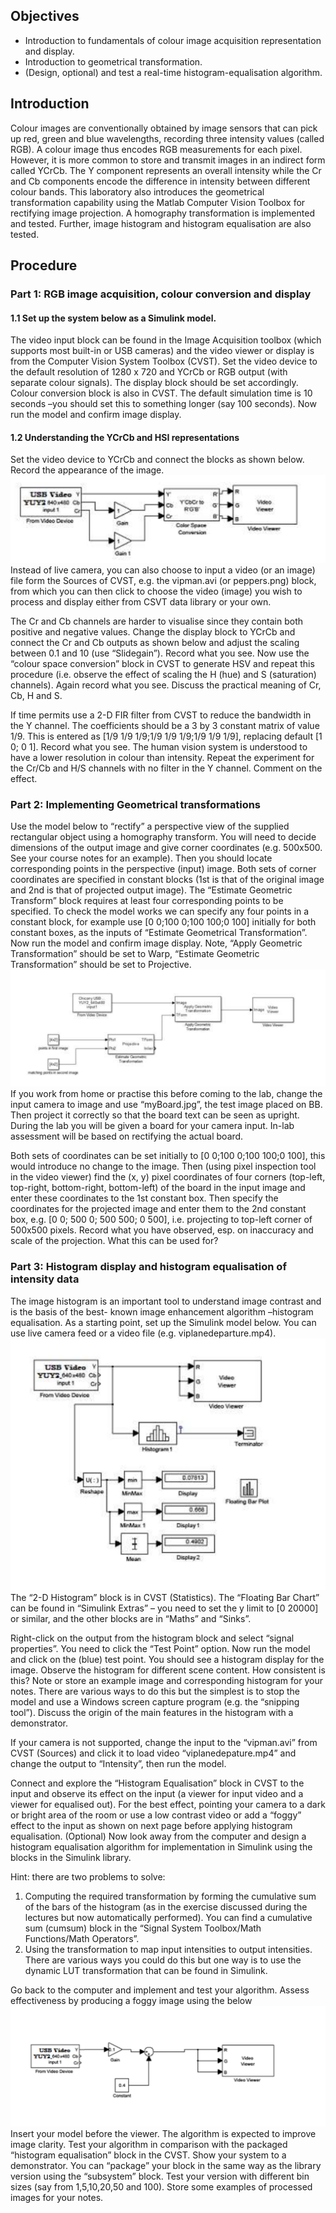 ## Objectives

- Introduction to fundamentals of colour image acquisition representation and display.
- Introduction to geometrical transformation.
- (Design, optional) and test a real-time histogram-equalisation algorithm.

## Introduction

Colour images are conventionally obtained by image sensors that can pick up red, green and blue wavelengths, recording three intensity values (called RGB). A colour image thus encodes RGB measurements for each pixel. However, it is more common to store and transmit images in an indirect form called YCrCb. The Y component represents an overall intensity while the Cr and Cb components encode the difference in intensity between different colour bands.
This laboratory also introduces the geometrical transformation capability using the Matlab Computer Vision Toolbox for rectifying image projection. A homography transformation is implemented and tested. Further, image histogram and histogram equalisation are also tested.

## Procedure

### Part 1: RGB image acquisition, colour conversion and display

#### 1.1 Set up the system below as a Simulink model.

The video input block can be found in the Image Acquisition toolbox (which supports most built-in or USB cameras) and the video viewer or display is from the Computer Vision System Toolbox (CVST). Set the video device to the default resolution of 1280 x 720 and YCrCb or RGB output (with separate colour signals). The display block should be set accordingly. Colour conversion block is also in CVST.
The default simulation time is 10 seconds –you should set this to something longer (say 100 seconds). Now run the model and confirm image display.

#### 1.2 Understanding the YCrCb and HSI representations

Set the video device to YCrCb and connect the blocks as shown below. Record the appearance of the image.
![](./image/1.png)
Instead of live camera, you can also choose to input a video (or an image) file form the Sources of CVST, e.g. the vipman.avi (or peppers.png) block, from which you can then click to choose the video (image) you wish to process and display either from CSVT data library or your own.

The Cr and Cb channels are harder to visualise since they contain both positive and negative values. Change the display block to YCrCb and connect the Cr and Cb outputs as shown below and adjust the scaling between 0.1 and 10 (use “Slidegain”). Record what you see.
Now use the “colour space conversion” block in CVST to generate HSV and repeat this procedure (i.e. observe the effect of scaling the H (hue) and S (saturation) channels).
Again record what you see. Discuss the practical meaning of Cr, Cb, H and S.

If time permits use a 2-D FIR filter from CVST to reduce the bandwidth in the Y channel. The coefficients should be a 3 by 3 constant matrix of value 1/9. This is entered as [1/9 1/9 1/9;1/9 1/9 1/9;1/9 1/9 1/9], replacing default [1 0; 0 1]. Record what you see. The human vision system is understood to have a lower resolution in colour than intensity. Repeat the experiment for the Cr/Cb and H/S channels with no filter in the Y channel. Comment on the effect.

### Part 2: Implementing Geometrical transformations

Use the model below to “rectify” a perspective view of the supplied rectangular object using a homography transform. You will need to decide dimensions of the output image and give corner coordinates (e.g. 500x500. See your course notes for an example). Then you should locate corresponding points in the perspective (input) image. Both sets of corner coordinates are specified in constant blocks (1st is that of the original image and 2nd is that of projected output image). The “Estimate Geometric Transform” block requires at least four corresponding points to be specified. To check the model works we can specify any four points in a constant block, for example use [0 0;100 0;100 100;0 100] initially for both constant boxes, as the inputs of “Estimate Geometrical Transformation”. Now run the model and confirm image display. Note, “Apply Geometric Transformation” should be set to Warp, “Estimate Geometric Transformation” should be set to Projective.
![](./image/2.png)
If you work from home or practise this before coming to the lab, change the input camera to image and use “myBoard.jpg”, the test image placed on BB. Then project it correctly so that the board text can be seen as upright. During the lab you will be given a board for your camera input. In-lab assessment will be based on rectifying the actual board.

Both sets of coordinates can be set initially to [0 0;100 0;100 100;0 100], this would introduce no change to the image. Then (using pixel inspection tool in the video viewer) find the (x, y) pixel coordinates of four corners (top-left, top-right, bottom-right, bottom-left) of the board in the input image and enter these coordinates to the 1st constant box. Then specify the coordinates for the projected image and enter them to the 2nd constant box, e.g. [0 0; 500 0; 500 500; 0 500], i.e. projecting to top-left corner of 500x500 pixels. Record what you have observed, esp. on inaccuracy and scale of the projection. What this can be used for?

### Part 3: Histogram display and histogram equalisation of intensity data

The image histogram is an important tool to understand image contrast and is the basis of the best- known image enhancement algorithm –histogram equalisation. As a starting point, set up the Simulink model below. You can use live camera feed or a video file (e.g. viplanedeparture.mp4).
![](./image/3.png)
The “2-D Histogram” block is in CVST (Statistics). The “Floating Bar Chart” can be found in “Simulink Extras” – you need to set the y limit to [0 20000] or similar, and the other blocks are in “Maths” and “Sinks”.

Right-click on the output from the histogram block and select “signal properties”. You need to click the “Test Point” option. Now run the model and click on the (blue) test point. You should see a histogram display for the image. Observe the histogram for different scene content. How consistent is this? Note or store an example image and corresponding histogram for your notes. There are various ways to do this but the simplest is to stop the model and use a Windows screen capture program (e.g. the “snipping tool”). Discuss the origin of the main features in the histogram with a demonstrator.

If your camera is not supported, change the input to the “vipman.avi” from CVST (Sources) and click it to load video “viplanedepature.mp4” and change the output to “Intensity”, then run the model.

Connect and explore the “Histogram Equalisation” block in CVST to the input and observe its effect on the input (a viewer for input video and a viewer for equalised out). For the best effect, pointing your camera to a dark or bright area of the room or use a low contrast video or add a “foggy” effect to the input as shown on next page before applying histogram equalisation.
(Optional) Now look away from the computer and design a histogram equalisation algorithm for implementation in Simulink using the blocks in the Simulink library.

Hint: there are two problems to solve:

1. Computing the required transformation by forming the cumulative sum of the bars of the histogram (as in the exercise discussed during the lectures but now automatically performed). You can find a cumulative sum (cumsum) block in the “Signal System Toolbox/Math Functions/Math Operators”.
2. Using the transformation to map input intensities to output intensities. There are various ways you could do this but one way is to use the dynamic LUT transformation that can be found in Simulink.

Go back to the computer and implement and test your algorithm. Assess effectiveness by producing a foggy image using the below
![](./image/4.png)
Insert your model before the viewer. The algorithm is expected to improve image clarity.
Test your algorithm in comparison with the packaged “histogram equalisation” block in the CVST. Show your system to a demonstrator.
You can “package” your block in the same way as the library version using the “subsystem” block. Test your version with different bin sizes (say from 1,5,10,20,50 and 100). Store some examples of processed images for your notes.
